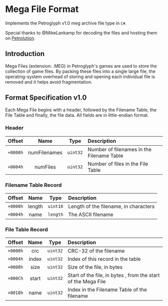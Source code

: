 ﻿# Mega File Format

Implements the Petroglyph v1.0 meg archive file type in `C#`.

Special thanks to @MikeLankamp for decoding the files and hosting them on [Petrolution](http://modtools.petrolution.net/docs/MegFileFormat).

## Introduction

Mega Files (extension: .MEG) in Petroglyph's games are used to store the collection of game files. By packing these files into a single large file, the operating-system overhead of storing and opening each individual file is removed and it helps avoid fragmentation.

## Format Specification v1.0

Each Mega File begins with a header, followed by the Filename Table, the File Table and finally, the file data. All fields are in little-endian format.

### Header

| Offset | Name | Type | Description |
|:------:|:----:|:----:|:------------|
| `+0000h` | numFilenames | `uint32` | Number of filenames in the Filename Table |
| `+0004h` | numFiles | `uint32` | Number of files in the File Table |

### Filename Table Record

| Offset | Name | Type | Description |
|:------:|:----:|:----:|:------------|
| `+0000h` | length       | `uint16` | Length of the filename, in characters |
| `+0004h` | name         | `length` | The ASCII filename |

### File Table Record
| Offset | Name | Type | Description |
|:------:|:----:|:----:|:------------|
| `+0000h` | crc   | `uint32` | CRC-32 of the filename |
| `+0004h` | index | `uint32` | Index of this record in the table |
| `+0008h` | size  | `uint32` | Size of the file, in bytes |
| `+000Ch` | start | `uint32` | Start of the file, in bytes , from the start of the Mega File |
| `+0010h` | name  | `uint32` | Index in the Filename Table of the filename |
